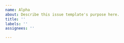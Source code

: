 ```yaml
---
name: Alpha
about: Describe this issue template's purpose here.
title: ''
labels: ''
assignees: ''

---
```



